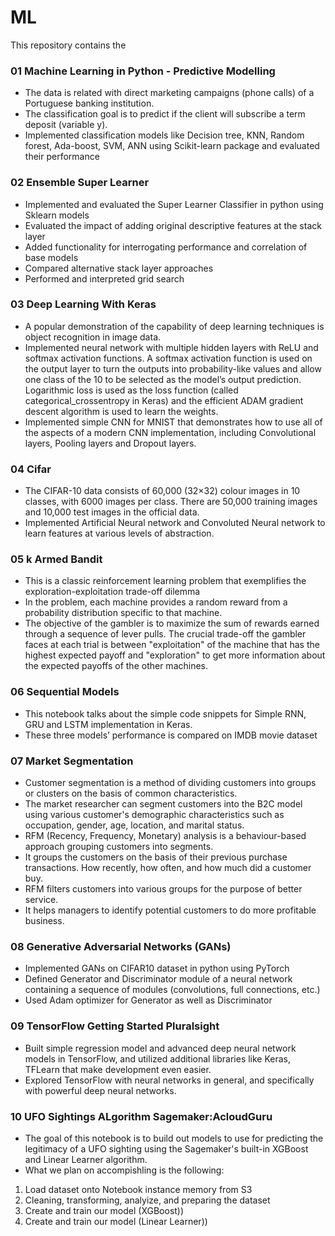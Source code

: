 # ML
This repository contains the 

### 01 Machine Learning in Python - Predictive Modelling
- The data is related with direct marketing campaigns (phone calls) of a Portuguese banking institution. 
- The classification goal is to predict if the client will subscribe a term deposit (variable y).
- Implemented classification models like Decision tree, KNN, Random forest, Ada-boost, SVM, ANN using Scikit-learn package and evaluated their performance

### 02 Ensemble Super Learner
- Implemented and evaluated the Super Learner Classifier in python using Sklearn models 
- Evaluated the impact of adding original descriptive features at the stack layer 
- Added functionality for interrogating performance and correlation of base models 
- Compared alternative stack layer approaches
- Performed and interpreted grid search

### 03 Deep Learning With Keras
- A popular demonstration of the capability of deep learning techniques is object recognition in image data.
- Implemented neural network with multiple hidden layers with ReLU and softmax activation functions. A softmax activation function is used on the output layer to turn the outputs into probability-like values and allow one class of the 10 to be selected as the model’s output prediction. Logarithmic loss is used as the loss function (called categorical_crossentropy in Keras) and the efficient ADAM gradient descent algorithm is used to learn the weights.
- Implemented simple CNN for MNIST that demonstrates how to use all of the aspects of a modern CNN implementation, including Convolutional layers, Pooling layers and Dropout layers.

### 04 Cifar
- The CIFAR-10 data consists of 60,000 (32×32) colour images in 10 classes, with 6000 images per class. There are 50,000 training images and 10,000 test images in the official data. 
- Implemented Artificial Neural network and Convoluted Neural network to learn features at various levels of abstraction.

### 05 k Armed Bandit
- This is a classic reinforcement learning problem that exemplifies the exploration-exploitation trade-off dilemma
- In the problem, each machine provides a random reward from a probability distribution specific to that machine. 
- The objective of the gambler is to maximize the sum of rewards earned through a sequence of lever pulls. The crucial trade-off the gambler faces at each trial is between "exploitation" of the machine that has the highest expected payoff and "exploration" to get more information about the expected payoffs of the other machines.

### 06 Sequential Models
- This notebook talks about the simple code snippets for Simple RNN, GRU and LSTM implementation in Keras. 
- These three models’ performance is compared on IMDB movie dataset

### 07 Market Segmentation
- Customer segmentation is a method of dividing customers into groups or clusters on the basis of common characteristics. 
- The market researcher can segment customers into the B2C model using various customer's demographic characteristics such as occupation, gender, age, location, and marital status. 
- RFM (Recency, Frequency, Monetary) analysis is a behaviour-based approach grouping customers into segments. 
- It groups the customers on the basis of their previous purchase transactions. How recently, how often, and how much did a customer buy. 
- RFM filters customers into various groups for the purpose of better service. 
- It helps managers to identify potential customers to do more profitable business.

### 08 Generative Adversarial Networks (GANs)
- Implemented GANs on CIFAR10 dataset in python using PyTorch 
- Defined Generator and Discriminator module of a neural network containing a sequence of modules (convolutions, full connections, etc.) 
- Used Adam optimizer for Generator as well as Discriminator

### 09 TensorFlow Getting Started Pluralsight
- Built simple regression model and advanced deep neural network models in TensorFlow, and utilized additional libraries like Keras, TFLearn that make development even easier. 
- Explored TensorFlow with neural networks in general, and specifically with powerful deep neural networks. 

### 10 UFO Sightings ALgorithm Sagemaker:AcloudGuru
- The goal of this notebook is to build out models to use for predicting the legitimacy of a UFO sighting using the Sagemaker's built-in XGBoost and Linear Learner algorithm.
- What we plan on accompishling is the following:
1. Load dataset onto Notebook instance memory from S3
2. Cleaning, transforming, analyize, and preparing the dataset
3. Create and train our model (XGBoost))
4. Create and train our model (Linear Learner))
